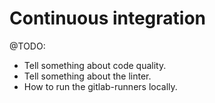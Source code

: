# Continuous integration

@TODO:
* Tell something about code quality.
* Tell something about the linter.
* How to run the gitlab-runners locally.
